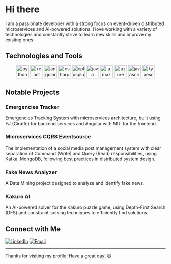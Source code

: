 # Hi there


I am a passionate developer with a strong focus on event-driven distributed microservices and AI-powered solutions. I love working with a variety of technologies and constantly strive to learn new skills and improve my existing ones.


## Technologies and Tools

<div align="center">
    <img src="https://cdn.jsdelivr.net/gh/devicons/devicon/icons/python/python-original.svg" height="40" alt="python logo"  />
  <img src="https://cdn.jsdelivr.net/gh/devicons/devicon/icons/react/react-original.svg" height="40" alt="react logo"  />
  <img src="https://cdn.jsdelivr.net/gh/devicons/devicon/icons/angularjs/angularjs-original.svg" height="40" alt="angularjs logo"  />
  <img src="https://cdn.jsdelivr.net/gh/devicons/devicon/icons/csharp/csharp-original.svg" height="40" alt="csharp logo"  />
  <img src="https://cdn.jsdelivr.net/gh/devicons/devicon/icons/cplusplus/cplusplus-original.svg" height="40" alt="cplusplus logo"  />

  <img src="https://cdn.jsdelivr.net/gh/devicons/devicon/icons/java/java-original.svg" height="40" alt="java logo"  />
  <img src="https://cdn.jsdelivr.net/gh/devicons/devicon/icons/amazonwebservices/amazonwebservices-line-wordmark.svg" height="40" alt="amazonwebservices logo"  />

  <img src="https://cdn.jsdelivr.net/gh/devicons/devicon/icons/azure/azure-original.svg" height="40" alt="azure logo"  />
  
  
  <img src="https://cdn.jsdelivr.net/gh/devicons/devicon/icons/javascript/javascript-original.svg" height="40" alt="javascript logo"  />
  <img src="https://cdn.jsdelivr.net/gh/devicons/devicon/icons/typescript/typescript-original.svg" height="40" alt="typescript logo"  />




</div>


##  Notable Projects

### Emergencies Tracker
Emergencies Tracking System with microservices architecture, built using F# (Giraffe) for backend services and Angular with MUI for the frontend.

### Microservices CQRS Eventsource
The implementation of a social media post management system with clear separation of Command (Write) and Query (Read) responsibilities, using Kafka, MongoDB, following best practices in distributed system design.

### Fake News Analyzer
A Data Mining project designed to analyze and identify fake news.

### Kakuro AI
An AI-powered solver for the Kakuro puzzle game, using Depth-First Search (DFS) and constraint-solving techniques to efficiently find solutions.


##  Connect with Me

[![LinkedIn](https://img.shields.io/badge/LinkedIn-blue?style=flat-square)](https://www.linkedin.com/in/dmitriy-tkachenko-fullstack-master/)  [![Email](https://img.shields.io/badge/Email-blue?style=flat-square)](mailto:montare.business@gmail.com)

---

Thanks for visiting my profile! Have a great day! 😄
